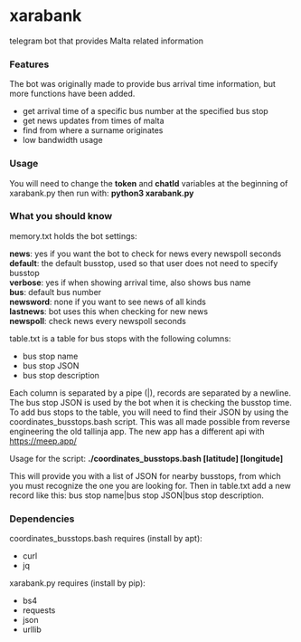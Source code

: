 # xarabank
telegram bot that provides Malta related information

### Features ###
The bot was originally made to provide bus arrival time information, but more functions have been added.

* get arrival time of a specific bus number at the specified bus stop
* get news updates from times of malta
* find from where a surname originates
* low bandwidth usage

### Usage ###
You will need to change the **token** and **chatId** variables at the beginning of xarabank.py
then run with: **python3 xarabank.py**

### What you should know ###
memory.txt holds the bot settings:

**news**: yes if you want the bot to check for news every newspoll seconds<br />
**default**: the default busstop, used so that user does not need to specify busstop<br />
**verbose**: yes if when showing arrival time, also shows bus name<br />
**bus**: default bus number<br />
**newsword**: none if you want to see news of all kinds<br />
**lastnews**: bot uses this when checking for new news<br />
**newspoll**: check news every newspoll seconds<br />

table.txt is a table for bus stops with the following columns:

* bus stop name
* bus stop JSON
* bus stop description

Each column is separated by a pipe (|), records are separated by a newline.
The bus stop JSON is used by the bot when it is checking the busstop time.
To add bus stops to the table, you will need to find their JSON by using the coordinates_busstops.bash script.
This was all made possible from reverse engineering the old tallinja app. The new app has a different api with https://meep.app/

Usage for the script: **./coordinates_busstops.bash [latitude] [longitude]**

This will provide you with a list of JSON for nearby busstops, from which you must recognize the one you are looking for.
Then in table.txt add a new record like this: bus stop name|bus stop JSON|bus stop description.

### Dependencies ###
coordinates_busstops.bash requires (install by apt):
* curl
* jq

xarabank.py requires (install by pip):
* bs4
* requests
* json
* urllib
